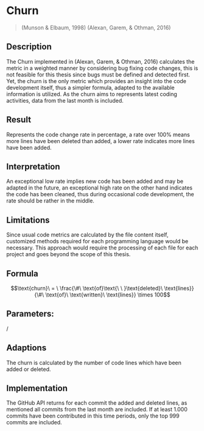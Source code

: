 # Churn
>(Munson & Elbaum, 1998) (Alexan, Garem, & Othman, 2016)

## Description

The Churn implemented in (Alexan, Garem, & Othman, 2016) calculates the
metric in a weighted manner by considering bug fixing code changes, this
is not feasible for this thesis since bugs must be defined and detected
first. Yet, the churn is the only metric which provides an insight into
the code development itself, thus a simpler formula, adapted to the
available information is utilized. As the churn aims to represents
latest coding activities, data from the last month is included.

## Result

Represents the code change rate in percentage, a rate over 100% means
more lines have been deleted than added, a lower rate indicates more
lines have been added.

## Interpretation

An exceptional low rate implies new code has been added and may be
adapted in the future, an exceptional high rate on the other hand
indicates the code has been cleaned, thus during occasional code
development, the rate should be rather in the middle.

## Limitations

Since usual code metrics are calculated by the file content itself,
customized methods required for each programming language would be
necessary. This approach would require the processing of each file for
each project and goes beyond the scope of this thesis.

## Formula

$$\text{churn}\  = \ \frac{\#\ \text{of}\text{\ \ }\text{deleted}\ \text{lines}}{\#\ \text{of}\ \text{written}\ \text{lines}} \times 100$$

## Parameters: 

/

## Adaptions

The churn is calculated by the number of code lines which have been
added or deleted.

## Implementation

The GitHub API returns for each commit the added and deleted lines, as
mentioned all commits from the last month are included. If at least
1.000 commits have been contributed in this time periods, only the top
999 commits are included.
